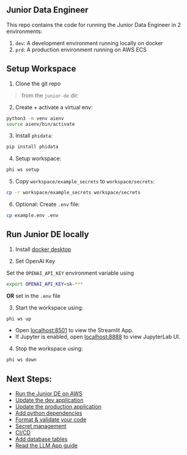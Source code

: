 ## Junior Data Engineer

This repo contains the code for running the Junior Data Engineer in 2 environments:

1. `dev`: A development environment running locally on docker
2. `prd`: A production environment running on AWS ECS

## Setup Workspace

1. Clone the git repo

> from the `junior-de` dir:

2. Create + activate a virtual env:

```sh
python3 -m venv aienv
source aienv/bin/activate
```

3. Install `phidata`:

```sh
pip install phidata
```

4. Setup workspace:

```sh
phi ws setup
```

5. Copy `workspace/example_secrets` to `workspace/secrets`:

```sh
cp -r workspace/example_secrets workspace/secrets
```

6. Optional: Create `.env` file:

```sh
cp example.env .env
```

## Run Junior DE locally

1. Install [docker desktop](https://www.docker.com/products/docker-desktop)

2. Set OpenAI Key

Set the `OPENAI_API_KEY` environment variable using

```sh
export OPENAI_API_KEY=sk-***
```

**OR** set in the `.env` file

3. Start the workspace using:

```sh
phi ws up
```

- Open [localhost:8501](http://localhost:8501) to view the Streamlit App.
- If Jupyter is enabled, open [localhost:8888](http://localhost:8888) to view JupyterLab UI.

4. Stop the workspace using:

```sh
phi ws down
```

## Next Steps:

- [Run the Junior DE on AWS](https://docs.phidata.com/examples/junior-de#run-on-aws)
- [Update the dev application](https://docs.phidata.com/day-2/dev-app)
- [Update the production application](https://docs.phidata.com/day-2/production-app)
- [Add python dependencies](https://docs.phidata.com/day-2/python-libraries)
- [Format & validate your code](https://docs.phidata.com/day-2/format-and-validate)
- [Secret management](https://docs.phidata.com/day-2/secrets)
- [CI/CD](https://docs.phidata.com/day-2/ci-cd)
- [Add database tables](https://docs.phidata.com/day-2/database-tables)
- [Read the LLM App guide](https://docs.phidata.com/examples/junior-de)

